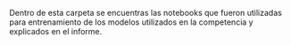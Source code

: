 Dentro de esta carpeta se encuentras las notebooks que fueron utilizadas para entrenamiento de los modelos utilizados en la competencia y explicados en el informe.

